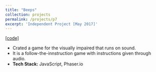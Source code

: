 ```yaml
---
title: "Beeps"
collection: projects
permalink: /projects/p7
excerpt: 'Independent Project [May 2017]'
---
```


[[code]](https://github.com/Raghav1606/Beeps)

* Crated a game for the visually impaired that runs on sound. 
* It is a follow-the-innstruction game with instructions given through audio.
* <b>Tech Stack:</b> JavaScript, Phaser.io